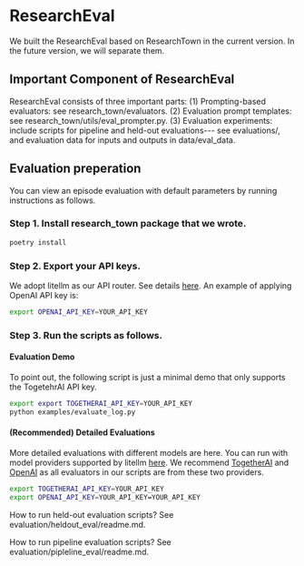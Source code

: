 # ResearchEval
We built the ResearchEval based on ResearchTown in the current version. In the future version, we will separate them.

## Important Component of ResearchEval
ResearchEval consists of three important parts:
(1) Prompting-based evaluators: see research_town/evaluators.
(2) Evaluation prompt templates: see research_town/utils/eval_prompter.py.
(3) Evaluation experiments: include scripts for pipeline and held-out evaluations--- see evaluations/, and evaluation data for inputs and outputs in data/eval_data.

## Evaluation preperation

You can view an episode evaluation with default parameters by running instructions as follows.

### Step 1. Install research_town package that we wrote.

```bash
poetry install
```

### Step 2. Export your API keys. 
We adopt litellm as our API router. See details [here](https://docs.litellm.ai/docs/providers). An example of applying OpenAI API key is:

```bash
export OPENAI_API_KEY=YOUR_API_KEY
```

### Step 3. Run the scripts as follows.


#### Evaluation Demo
To point out, the following script is just a minimal demo that only supports the TogetehrAI API key.

```bash
export export TOGETHERAI_API_KEY=YOUR_API_KEY
python examples/evaluate_log.py
```

#### (Recommended) Detailed Evaluations
 More detailed evaluations with different models are here. You can run with model providers supported by litellm [here](https://docs.litellm.ai/docs/providers). We recommend [TogetherAI](https://docs.litellm.ai/docs/providers/togetherai) and [OpenAI](https://docs.litellm.ai/docs/providers/openai) as all evaluators in our scripts are from these two providers.

 ```bash
export TOGETHERAI_API_KEY=YOUR_API_KEY
export OPENAI_API_KEY=YOUR_API_KEY=YOUR_API_KEY
```

How to run held-out evaluation scripts? See evaluation/heldout_eval/readme.md.

How to run pipeline evaluation scripts? See evaluation/pipleline_eval/readme.md.
